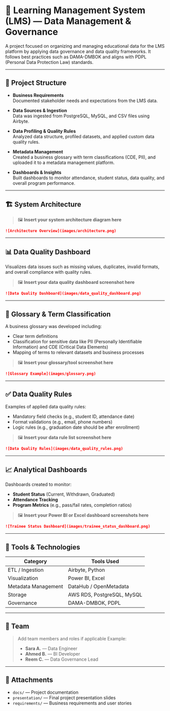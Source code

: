 # 🧠 Learning Management System (LMS) — Data Management & Governance

A project focused on organizing and managing educational data for the LMS platform by applying data governance and data quality frameworks. It follows best practices such as DAMA-DMBOK and aligns with PDPL (Personal Data Protection Law) standards.

---

## 📂 Project Structure

- **Business Requirements**  
  Documented stakeholder needs and expectations from the LMS data.

- **Data Sources & Ingestion**  
  Data was ingested from PostgreSQL, MySQL, and CSV files using Airbyte.

- **Data Profiling & Quality Rules**  
  Analyzed data structure, profiled datasets, and applied custom data quality rules.

- **Metadata Management**  
  Created a business glossary with term classifications (CDE, PII), and uploaded it to a metadata management platform.

- **Dashboards & Insights**  
  Built dashboards to monitor attendance, student status, data quality, and overall program performance.

---

## 🏗️ System Architecture

> 🖼️ **Insert your system architecture diagram here**

```markdown
![Architecture Overview](images/architecture.png)
````

---

## 📊 Data Quality Dashboard

Visualizes data issues such as missing values, duplicates, invalid formats, and overall compliance with quality rules.

> 🖼️ **Insert your data quality dashboard screenshot here**

```markdown
![Data Quality Dashboard](images/data_quality_dashboard.png)
```

---

## 📘 Glossary & Term Classification

A business glossary was developed including:

* Clear term definitions
* Classification for sensitive data like PII (Personally Identifiable Information) and CDE (Critical Data Elements)
* Mapping of terms to relevant datasets and business processes

> 🖼️ **Insert your glossary/tool screenshot here**

```markdown
![Glossary Example](images/glossary.png)
```

---

## ✅ Data Quality Rules

Examples of applied data quality rules:

* Mandatory field checks (e.g., student ID, attendance date)
* Format validations (e.g., email, phone numbers)
* Logic rules (e.g., graduation date should be after enrollment)

> 🖼️ **Insert your data rule list screenshot here**

```markdown
![Data Quality Rules](images/data_quality_rules.png)
```

---

## 📈 Analytical Dashboards

Dashboards created to monitor:

* **Student Status** (Current, Withdrawn, Graduated)
* **Attendance Tracking**
* **Program Metrics** (e.g., pass/fail rates, completion ratios)

> 🖼️ **Insert your Power BI or Excel dashboard screenshots here**

```markdown
![Trainee Status Dashboard](images/trainee_status_dashboard.png)
```

---

## 🧰 Tools & Technologies

| Category            | Tools Used                 |
| ------------------- | -------------------------- |
| ETL / Ingestion     | Airbyte, Python            |
| Visualization       | Power BI, Excel            |
| Metadata Management | DataHub / OpenMetadata     |
| Storage             | AWS RDS, PostgreSQL, MySQL |
| Governance          | DAMA-DMBOK, PDPL           |

---

## 👥 Team

> Add team members and roles if applicable
> Example:
>
> * **Sara A.** — Data Engineer
> * **Ahmed B.** — BI Developer
> * **Reem C.** — Data Governance Lead

---

## 📎 Attachments

* `docs/` — Project documentation
* `presentation/` — Final project presentation slides
* `requirements/` — Business requirements and user stories



